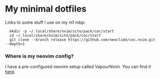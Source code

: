 # My minimal dotfiles

<!-- ![screenshot](screenshot.png) -->

Links to some stuff I use on my m1 mbp:
```
  mkdir -p ~/.local/share/nvim/site/pack/coc/start
  cd ~/.local/share/nvim/site/pack/coc/start
  git clone --branch release https://github.com/neoclide/coc.nvim.git --depth=1
```

### Where is my neovim config?
I have a pre-configured neovim setup called VapourNvim. You can find it [here](https://github.com/hackorum/VapourNvim/).
